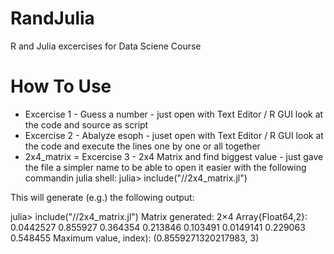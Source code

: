 # RandJulia
R and Julia excercises for Data Sciene Course

# How To Use
- Excercise 1 - Guess a number - just open with Text Editor / R GUI look at the code and source as script
- Excercise 2 - Abalyze esoph - juset open with Text Editor / R GUI look at the code and execute the lines one by one or all together
- 2x4_matrix = Excercise 3 - 2x4 Matrix and find biggest value - just gave the file a simpler name to be able to open it easier with the following commandin julia shell: julia> include("/<your path>/2x4_matrix.jl")

This will generate (e.g.) the following output:

julia> include("/<your path>/2x4_matrix.jl")
 Matrix generated: 
 2×4 Array{Float64,2}:
 0.0442527  0.855927   0.364354  0.213846
 0.103491   0.0149141  0.229063  0.548455
 Maximum value, index):
 (0.8559271320217983, 3)

